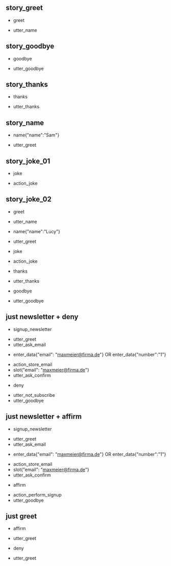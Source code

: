 ## story_greet <!--- The name of the story. It is not mandatory, but useful for debugging. --> 
* greet <!--- User input expressed as intent. In this case it represents users message 'Hello'. --> 
 - utter_name <!--- The response of the chatbot expressed as an action. In this case it represents chatbot's response 'Hello, how can I help?' --> 
 
## story_goodbye
* goodbye
 - utter_goodbye

## story_thanks
* thanks
 - utter_thanks
 
## story_name
* name{"name":"Sam"}
 - utter_greet
 

## story_joke_01
* joke
 - action_joke
 
## story_joke_02
* greet
 - utter_name
* name{"name":"Lucy"} <!--- User response with an entity. In this case it represents user message 'My name is Lucy.' --> 
 - utter_greet
* joke
 - action_joke
* thanks
 - utter_thanks
* goodbye
 - utter_goodbye 

## just newsletter + deny
* signup_newsletter
 - utter_greet
 - utter_ask_email
* enter_data{"email": "maxmeier@firma.de"} OR enter_data{"number":"1"}
 - action_store_email
 - slot{"email": "maxmeier@firma.de"}
 - utter_ask_confirm
* deny
 - utter_not_subscribe
 - utter_goodbye

## just newsletter + affirm
* signup_newsletter
 - utter_greet
 - utter_ask_email
* enter_data{"email": "maxmeier@firma.de"} OR enter_data{"number":"1"}
 - action_store_email
 - slot{"email": "maxmeier@firma.de"}
 - utter_ask_confirm
* affirm
 - action_perform_signup
 - utter_goodbye

## just greet
* affirm
 - utter_greet
* deny
 - utter_greet